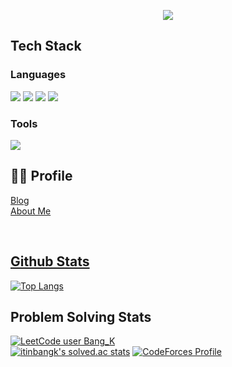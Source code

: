 <p align="center"><img src="https://capsule-render.vercel.app/api?type=waving&color=auto&customColorList=8&height=300&section=header&text=Byeonggyu%20Park&fontSize=65"></p>

## Tech Stack  
### Languages
<img src="https://img.shields.io/badge/C-A8B9CC?style=flat-square&logo=C&logoColor=white"> <img src="https://img.shields.io/badge/C++-00599C?style=flat-square&logo=C%2B%2B&logoColor=white"> <img src="https://img.shields.io/badge/Java-007396?style=flat-square&logo=Java&logoColor=white"> <img src="https://img.shields.io/badge/Python-3766AB?style=flat-square&logo=Python&logoColor=white"> 
### Tools  
<img src="https://img.shields.io/badge/git-F05032?style=flat-square&logo=git&logoColor=white">

## 🙋‍♂️ Profile

  <a href="https://ggyuchive.tistory.com">Blog<br>
  <a href="https://ggyuchive.tistory.com/notice/1">About Me
</p>
<br>

## Github Stats  
[![Top Langs](https://github-readme-stats.vercel.app/api/top-langs/?username=ggyuchive)](https://github.com/ggyuchive)  
## Problem Solving Stats  
[![LeetCode user Bang_K](https://img.shields.io/badge/dynamic/json?style=flat&labelColor=black&color=%23ffa116&label=Solved&query=solvedOverTotal&url=https%3A%2F%2Fleetcode-badge.vercel.app%2Fapi%2Fusers%2FBang_k&logo=leetcode&logoColor=yellow)](https://leetcode.com/Bang_K/)  
[![itinbangk's solved.ac stats](http://mazassumnida.wtf/api/v2/generate_badge?boj=itinbangk)](https://www.acmicpc.net/user/itinbangk)
[![CodeForces Profile](https://cf.leed.at?id=itinbangk)](https://codeforces.com/profile/Bang.K)  
